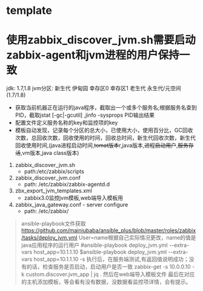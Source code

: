 # template
# 使用zabbix_discover_jvm.sh需要启动zabbix-agent和jvm进程的用户保持一致
jdk: 1.7,1.8
jvm分区:
  新生代
    伊甸园
    幸存区0
    幸存区1
  老生代
  永生代/元空间  (1.7/1.8)
- 获取当前机器正在运行的java程序，截取出一个或多个服务名;根据服务名查到PID，截取jstat [-gc|-gcutil] ,jinfo -sysprops PID输出结果
- 配置文件定义服务名称的key和监控项的key
- 模板自动发现，记录每个分区的总大小，已使用大小，使用百分比，GC回收次数，总回收次数，回收使用的时间，回收总时间，新生代回收次数，新生代回收使用时间,(java进程启动时间,~~tomat版本~~r,java版本,~~进程启动用户~~,~~服务存活~~,vm版本,java class版本)

1. zabbix_discover_jvm.sh
    - path:/etc/zabbix/scripts
1. zabbix_discover_jvm.conf
    - path: /etc/zabbix/zabbix-agentd.d
1. zbx_export_jvm_templates.xml
    - zabbix3.0监控jvm模板,web端导入模板用
1. zabbix_java_gateway.conf - server configure
    - path: /etc/zabbix/
>  ansible-playbook文件获取
>  https://github.com/mainiubaba/ansible_plus/blob/master/roles/zabbix/tasks/deploy_jvm.yml
>  User=name根据自己实际情况更改，name的值是java应用程序的运行用户
>  #ansible-playbook deploy_jvm.yml --extra-vars host_app=10.1.1.10
>  $ansible-playbook deploy_jvm.yml --extra-vars host_app=10.1.1.10 -s
>  执行后，在服务端测试,有返回值说明成功；没有的话，检查服务是否启动，启动用户是否一致
>  zabbix-get -s 10.0.0.10 -k custom.discover.jvm_app | jq .
>  然后在web端导入模板文件
>  最后在对应的主机添加模板，等会看有没有数据，没数据看监控项详情，会有提示。

